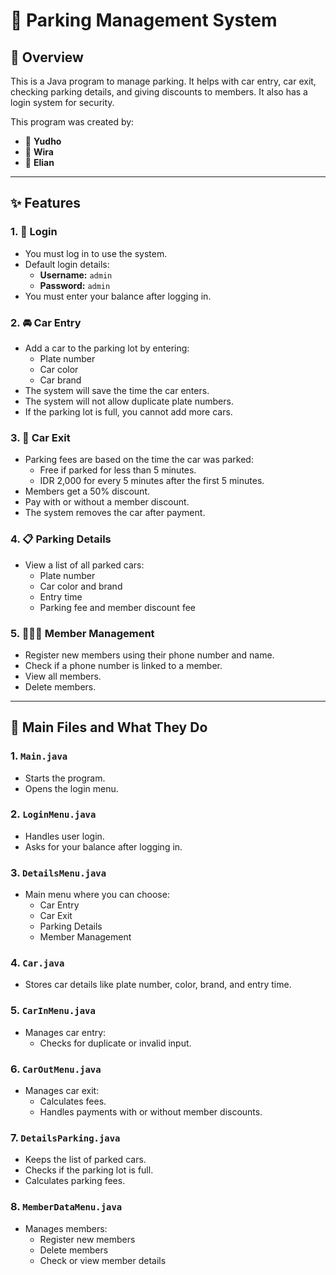 # 🚗 Parking Management System

## 📄 Overview

This is a Java program to manage parking. It helps with car entry, car exit, checking parking details, and giving discounts to members. It also has a login system for security.

This program was created by:

- 👤 **Yudho**
- 👤 **Wira**
- 👤 **Elian**

---

## ✨ Features

### 1. 🔐 **Login**

- You must log in to use the system.
- Default login details:
  - **Username:** `admin`
  - **Password:** `admin`
- You must enter your balance after logging in.

### 2. 🚘 **Car Entry**

- Add a car to the parking lot by entering:
  - Plate number
  - Car color
  - Car brand
- The system will save the time the car enters.
- The system will not allow duplicate plate numbers.
- If the parking lot is full, you cannot add more cars.

### 3. 🏁 **Car Exit**

- Parking fees are based on the time the car was parked:
  - Free if parked for less than 5 minutes.
  - IDR 2,000 for every 5 minutes after the first 5 minutes.
- Members get a 50% discount.
- Pay with or without a member discount.
- The system removes the car after payment.

### 4. 📋 **Parking Details**

- View a list of all parked cars:
  - Plate number
  - Car color and brand
  - Entry time
  - Parking fee and member discount fee

### 5. 🧑‍🤝‍🧑 **Member Management**

- Register new members using their phone number and name.
- Check if a phone number is linked to a member.
- View all members.
- Delete members.

---

## 📂 Main Files and What They Do

### 1. `Main.java`
- Starts the program.
- Opens the login menu.

### 2. `LoginMenu.java`
- Handles user login.
- Asks for your balance after logging in.

### 3. `DetailsMenu.java`
- Main menu where you can choose:
  - Car Entry
  - Car Exit
  - Parking Details
  - Member Management

### 4. `Car.java`
- Stores car details like plate number, color, brand, and entry time.

### 5. `CarInMenu.java`
- Manages car entry:
  - Checks for duplicate or invalid input.

### 6. `CarOutMenu.java`
- Manages car exit:
  - Calculates fees.
  - Handles payments with or without member discounts.

### 7. `DetailsParking.java`
- Keeps the list of parked cars.
- Checks if the parking lot is full.
- Calculates parking fees.

### 8. `MemberDataMenu.java`
- Manages members:
  - Register new members
  - Delete members
  - Check or view member details
